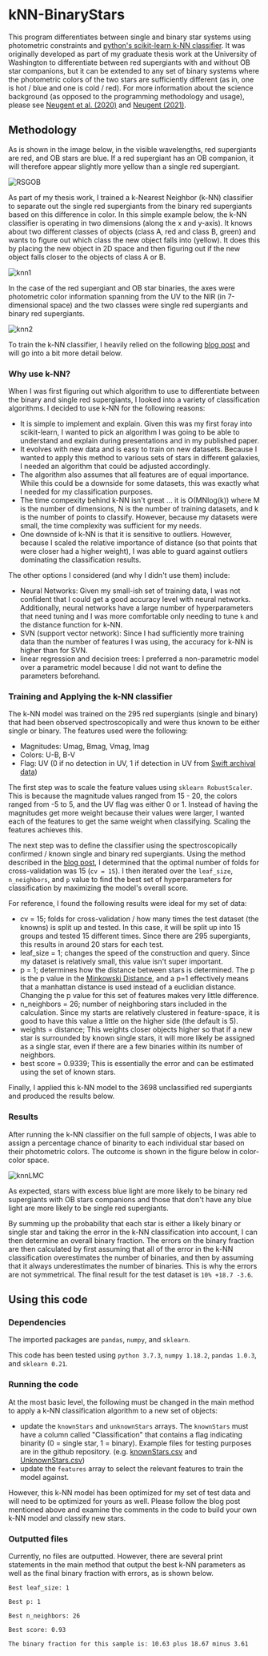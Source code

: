 # kNN-BinaryStars

This program differentiates between single and binary star systems using photometric constraints and [python's scikit-learn k-NN classifier](https://scikit-learn.org/stable/modules/generated/sklearn.neighbors.KNeighborsClassifier.html). It was originally developed as part of my graduate thesis work at the University of Washington to differentiate between red supergiants with and without OB star companions, but it can be extended to any set of binary systems where the photometric colors of the two stars are sufficiently different (as in, one is hot / blue and one is cold / red). For more information about the science background (as opposed to the programming methodology and usage), please see [Neugent et al. (2020)](https://ui.adsabs.harvard.edu/abs/2020ApJ...900..118N/abstract) and [Neugent (2021)](https://ui.adsabs.harvard.edu/abs/2021ApJ...908...87N/abstract). 

## Methodology

As is shown in the image below, in the visible wavelengths, red supergiants are red, and OB stars are blue. If a red supergiant has an OB companion, it will therefore appear slightly more yellow than a single red supergiant.

![RSGOB](https://github.com/KNeugent/kNN-BinaryStars/blob/main/images/redBlue.jpg)

As part of my thesis work, I trained a k-Nearest Neighbor (k-NN) classifier to separate out the single red supergiants from the binary red supergiants based on this difference in color. In this simple example below, the k-NN classifier is operating in two dimensions (along the x and y-axis). It knows about two different classes of objects (class A, red and class B, green) and wants to figure out which class the new object falls into (yellow). It does this by placing the new object in 2D space and then figuring out if the new object falls closer to the objects of class A or B.

![knn1](https://github.com/KNeugent/kNN-BinaryStars/blob/main/images/knn1.jpg)

In the case of the red supergiant and OB star binaries, the axes were photometric color information spanning from the UV to the NIR (in 7-dimensional space) and the two classes were single red supergiants and binary red supergiants.

![knn2](https://github.com/KNeugent/kNN-BinaryStars/blob/main/images/knn2.jpg)

To train the k-NN classifier, I heavily relied on the following [blog post](https://towardsdatascience.com/building-a-k-nearest-neighbors-k-nn-model-with-scikit-learn-51209555453a) and will go into a bit more detail below.

### Why use k-NN?
When I was first figuring out which algorithm to use to differentiate between the binary and single red supergiants, I looked into a variety of classification algorithms. I decided to use k-NN for the following reasons:
* It is simple to implement and explain. Given this was my first foray into scikit-learn, I wanted to pick an algorithm I was going to be able to understand and explain during presentations and in my published paper.
* It evolves with new data and is easy to train on new datasets. Because I wanted to apply this method to various sets of stars in different galaxies, I needed an algorithm that could be adjusted accordingly.
* The algorithm also assumes that all features are of equal importance. While this could be a downside for some datasets, this was exactly what I needed for my classification purposes.
* The time compexity behind k-NN isn't great ... it is O(MNlog(k)) where M is the number of dimensions, N is the number of training datasets, and k is the number of points to classify. However, because my datasets were small, the time complexity was sufficient for my needs.
* One downside of k-NN is that it is sensitive to outliers. However, because I scaled the relative importance of distance (so that points that were closer had a higher weight), I was able to guard against outliers dominating the classification results.

The other options I considered (and why I didn't use them) include:
- Neural Networks: Given my small-ish set of training data, I was not confident that I could get a good accuracy level with neural networks. Additionally, neural networks have a large number of hyperparameters that need tuning and I was more comfortable only needing to tune `k` and the distance function for k-NN.
- SVN (support vector network): Since I had sufficiently more training data than the number of features I was using, the accuracy for k-NN is higher than for SVN.
- linear regression and decision trees: I preferred a non-parametric model over a parametric model because I did not want to define the parameters beforehand.

### Training and Applying the k-NN classifier

The k-NN model was trained on the 295 red supergiants (single and binary) that had been observed spectroscopically and were thus known to be either single or binary. The features used were the following:
* Magnitudes: Umag, Bmag, Vmag, Imag
* Colors: U-B, B-V
* Flag: UV (0 if no detection in UV, 1 if detection in UV from [Swift archival data](https://heasarc.gsfc.nasa.gov/docs/archive.html))

The first step was to scale the feature values using `sklearn RobustScaler`. This is because the magnitude values ranged from 15 - 20, the colors ranged from -5 to 5, and the UV flag was either 0 or 1. Instead of having the magnitudes get more weight because their values were larger, I wanted each of the features to get the same weight when classifying. Scaling the features achieves this.

The next step was to define the classifier using the spectroscopically confirmed / known single and binary red supergiants. Using the method described in the [blog post](https://towardsdatascience.com/building-a-k-nearest-neighbors-k-nn-model-with-scikit-learn-51209555453a), I determined that the optimal number of folds for cross-validation was 15 (`cv = 15`). I then iterated over the `leaf_size`, `n_neighbors`, and `p` value to find the best set of hyperparameters for classification by maximizing the model's overall score.

For reference, I found the following results were ideal for my set of data:
* cv = 15; folds for cross-validation / how many times the test dataset (the knowns) is split up and tested. In this case, it will be split up into 15 groups and tested 15 different times. Since there are 295 supergiants, this results in around 20 stars for each test.
* leaf_size = 1; changes the speed of the construction and query. Since my dataset is relatively small, this value isn't super important. 
* p = 1; determines how the distance between stars is determined. The p is the p value in the [Minkowski Distance](https://python-course.eu/machine-learning/k-nearest-neighbor-classifier-in-python.php), and a p=1 effectively means that a manhattan distance is used instead of a euclidian distance. Changing the p value for this set of features makes very little difference. 
* n_neighbors = 26; number of neighboring stars included in the calculation. Since my starts are relatively clustered in feature-space, it is good to have this value a little on the higher side (the default is 5).
* weights = distance; This weights closer objects higher so that if a new star is surrounded by known single stars, it will more likely be assigned as a single star, even if there are a few binaries within its number of neighbors. 
* best score = 0.9339; This is essentially the error and can be estimated using the set of known stars. 

Finally, I applied this k-NN model to the 3698 unclassified red supergiants and produced the results below.

### Results

After running the k-NN classifier on the full sample of objects, I was able to assign a percentage chance of binarity to each individual star based on their photometric colors. The outcome is shown in the figure below in color-color space.

![knnLMC](https://github.com/KNeugent/kNN-BinaryStars/blob/main/images/LMCknn.jpg)

As expected, stars with excess blue light are more likely to be binary red supergiants with OB stars companions and those that don't have any blue light are more likely to be single red supergiants.

By summing up the probability that each star is either a likely binary or single star and taking the error in the k-NN classification into account, I can then determine an overall binary fraction. The errors on the binary fraction are then calculated by first assuming that all of the error in the k-NN classification overestimates the number of binaries, and then by assuming that it always underestimates the number of binaries. This is why the errors are not symmetrical. The final result for the test dataset is `10% +18.7 -3.6`.

## Using this code

### Dependencies

The imported packages are `pandas`, `numpy`, and `sklearn`.

This code has been tested using `python 3.7.3`, `numpy 1.18.2`, `pandas 1.0.3`, and `sklearn 0.21`.

### Running the code

At the most basic level, the following must be changed in the main method to apply a k-NN classification algorithm to a new set of objects:
* update the `knownStars` and `unknownStars` arrays. The `knownStars` must have a column called "Classification" that contains a flag indicating binarity (0 = single star, 1 = binary). Example files for testing purposes are in the github repository. (e.g. [knownStars.csv](https://github.com/KNeugent/kNN-BinaryStars/blob/main/KnownStars.csv) and [UnknownStars.csv](https://github.com/KNeugent/kNN-BinaryStars/blob/main/UnknownStars.csv))
* update the `features` array to select the relevant features to train the model against.

However, this k-NN model has been optimized for my set of test data and will need to be optimized for yours as well. Please follow the blog post mentioned above and examine the comments in the code to build your own k-NN model and classify new stars.

### Outputted files

Currently, no files are outputted. However, there are several print statements in the main method that output the best k-NN parameters as well as the final binary fraction with errors, as is shown below.

`Best leaf_size: 1`

`Best p: 1`

`Best n_neighbors: 26`

`Best score: 0.93`

`The binary fraction for this sample is: 10.63 plus 18.67 minus 3.61`